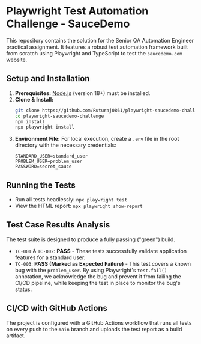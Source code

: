 # Playwright Test Automation Challenge - SauceDemo

This repository contains the solution for the Senior QA Automation Engineer practical assignment. It features a robust test automation framework built from scratch using Playwright and TypeScript to test the `saucedemo.com` website.

## Setup and Installation

1.  **Prerequisites:** [Node.js](https://nodejs.org/) (version 18+) must be installed.
2.  **Clone & Install:**
    ```bash
    git clone https://github.com/Ruturaj0861/playwright-saucedemo-challenge.git
    cd playwright-saucedemo-challenge
    npm install
    npx playwright install
    ```
3.  **Environment File:** For local execution, create a `.env` file in the root directory with the necessary credentials:
    ```
    STANDARD_USER=standard_user
    PROBLEM_USER=problem_user
    PASSWORD=secret_sauce
    ```

## Running the Tests

-   Run all tests headlessly: `npx playwright test`
-   View the HTML report: `npx playwright show-report`

## Test Case Results Analysis

The test suite is designed to produce a fully passing ("green") build.

-   `TC-001` & `TC-002`: **PASS** - These tests successfully validate application features for a standard user.
-   `TC-003`: **PASS (Marked as Expected Failure)** - This test covers a known bug with the `problem_user`. By using Playwright's `test.fail()` annotation, we acknowledge the bug and prevent it from failing the CI/CD pipeline, while keeping the test in place to monitor the bug's status.

## CI/CD with GitHub Actions

The project is configured with a GitHub Actions workflow that runs all tests on every push to the `main` branch and uploads the test report as a build artifact.
